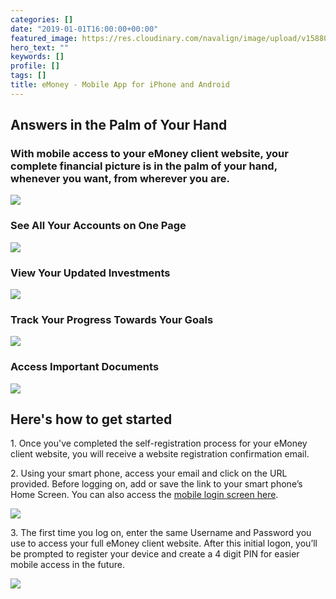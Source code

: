 ```yaml
---
categories: []
date: "2019-01-01T16:00:00+00:00"
featured_image: https://res.cloudinary.com/navalign/image/upload/v1588082986/eMoney_Dashboard_x2inwl.png
hero_text: ""
keywords: []
profile: []
tags: []
title: eMoney - Mobile App for iPhone and Android
---
```

<div><div id='video-player-2056'></div><div id='video-player-disclaimer-part-2056' style='position:relative'></div></div><script src='https://content.jwplatform.com//libraries/ljXVSIQY.js'></script><script src='https://abm.emaplan.com/ABM/MediaServe/Embed?token=ada28dae14e644548ef9ae466f8e7cac'></script> 

## Answers in the Palm of Your Hand

### With mobile access to your eMoney client website, your complete financial picture is in the palm of your hand, whenever you want, from wherever you are.

![](https://res.cloudinary.com/navalign/image/upload/v1588038862/emoney_app1_df90fg.png)

### See All Your Accounts on One Page

![](https://res.cloudinary.com/navalign/image/upload/v1588039054/emoney_app2_k9l9ak.png)

### View Your Updated Investments

![](https://res.cloudinary.com/navalign/image/upload/v1588039063/emoney_app3_gkgixj.png)

### Track Your Progress Towards Your Goals

![](https://res.cloudinary.com/navalign/image/upload/v1588039072/emoney_app4_y25jm6.png)

### Access Important Documents

![](https://res.cloudinary.com/navalign/image/upload/v1588039086/emoney_app5_aruqkb.png)

## Here's how to get started

1\. Once you've completed the self-registration process for your eMoney client website, you will receive a website registration confirmation email.

2\. Using your smart phone, access your email and click on the URL provided. Before logging on, add or save the link to your smart phone’s Home Screen. You can also access the [mobile login screen here](https://wealth.emaplan.com/ema/SignIn?ema%2fria%2f1080financial "mobile login screen").

![](https://res.cloudinary.com/navalign/image/upload/v1588039534/emoney_app_login_ymdgvv.png)

3\. The first time you log on, enter the same Username and Password you use to access your full eMoney client website. After this initial logon, you’ll be prompted to register your device and create a 4 digit PIN for easier mobile access in the future.

![](https://res.cloudinary.com/navalign/image/upload/v1588039322/emoney_app_passcode_wgn3yx.png)